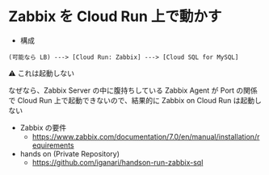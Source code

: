 # Zabbix を Cloud Run 上で動かす

- 構成

```
(可能なら LB) ---> [Cloud Run: Zabbix] ---> [Cloud SQL for MySQL]
```

:warning: これは起動しない

なぜなら、Zabbix Server の中に腹持ちしている Zabbix Agent が Port の関係で Cloud Run 上で起動できないので、結果的に Zabbix on Cloud Run は起動しない

- Zabbix の要件
  - https://www.zabbix.com/documentation/7.0/en/manual/installation/requirements
- hands on (Private Repository)
  - https://github.com/iganari/handson-run-zabbix-sql

